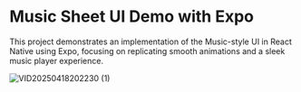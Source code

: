 #  Music Sheet UI Demo with Expo

This project demonstrates an implementation of the Music-style UI in React Native using Expo, focusing on replicating smooth animations and a sleek music player experience.

![VID20250418202230 (1)](https://github.com/user-attachments/assets/ca12e517-7d77-4067-91dd-14d341470c36)  
